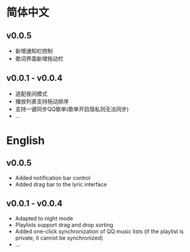 # 简体中文

## v0.0.5

- 新增通知栏控制
- 歌词界面新增拖动栏

## v0.0.1 - v0.0.4

- 适配夜间模式
- 播放列表支持拖动排序
- 支持一键同步QQ歌单(歌单开启隐私则无法同步)
- ...

# English

## v0.0.5

- Added notification bar control
- Added drag bar to the lyric interface

## v0.0.1 - v0.0.4

- Adapted to night mode
- Playlists support drag and drop sorting
- Added one-click synchronization of QQ music lists (if the playlist is private, it cannot be
  synchronized)
- ...